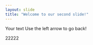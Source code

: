 ```yaml
---
layout: slide
title: "Welcome to our second slide!"
---
```

Your text
Use the left arrow to go back!


22222
